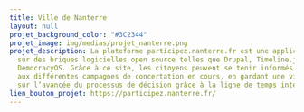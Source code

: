 ```yaml
---
title: Ville de Nanterre
layout: null
projet_background_color: "#3C2344"
projet_image: img/medias/projet_nanterre.png
projet_description: La plateforme participez.nanterre.fr est une application reposant entièrement
  sur des briques logicielles open source telles que Drupal, Timeline.js et bien sûr
  DemocracyOS. Grâce à ce site, les citoyens peuvent se tenir informés et contribuer
  aux différentes campagnes de concertation en cours, en gardant une visibilité claire
  sur l’avancée du processus de décision grâce à la ligne de temps interactive.
lien_bouton_projet: https://participez.nanterre.fr/
---
```


